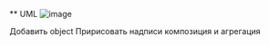 ** UML
![image](https://github.com/SpaceBirbMan/JFX_LRS/assets/126468286/0aef65eb-7739-4c0b-8f7c-e4eb19c90a6d)

Добавить object
Пририсовать надписи композиция и агрегация
